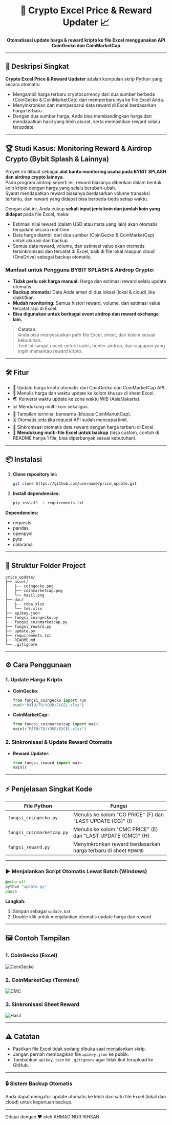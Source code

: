 
<h1 align="center">🚀 Crypto Excel Price & Reward Updater 📈</h1>
<p align="center">
  <b>Otomatisasi update harga & reward kripto ke file Excel menggunakan API CoinGecko dan CoinMarketCap</b>
</p>

---

## 🚀 Deskripsi Singkat

**Crypto Excel Price & Reward Updater** adalah kumpulan skrip Python yang secara otomatis:
- Mengambil harga terbaru cryptocurrency dari dua sumber berbeda (CoinGecko & CoinMarketCap) dan memperbaruinya ke file Excel Anda.
- Menyinkronkan dan memperbarui data reward di Excel berdasarkan harga terbaru.
- Dengan dua sumber harga, Anda bisa membandingkan harga dan mendapatkan hasil yang lebih akurat, serta memastikan reward selalu terupdate.

---

## 🏆 Studi Kasus: Monitoring Reward & Airdrop Crypto (Bybit Splash & Lainnya)

Proyek ini dibuat sebagai **alat bantu monitoring usaha pada BYBIT SPLASH dan airdrop crypto lainnya**.  
Pada program airdrop seperti ini, reward biasanya diberikan dalam bentuk koin kripto dengan harga yang selalu berubah-ubah.  
Syarat mendapatkan reward biasanya berdasarkan volume transaksi tertentu, dan reward yang didapat bisa berbeda-beda setiap waktu.

Dengan alat ini, Anda cukup **sekali input jenis koin dan jumlah koin yang didapat** pada file Excel, maka:
- Estimasi nilai reward (dalam USD atau mata uang lain) akan otomatis terupdate secara real-time.
- Data harga diambil dari dua sumber (CoinGecko & CoinMarketCap) untuk akurasi dan backup.
- Semua data reward, volume, dan estimasi value akan otomatis tersinkronisasi dan tercatat di Excel, baik di file lokal maupun cloud (OneDrive) sebagai backup otomatis.

### Manfaat untuk Pengguna BYBIT SPLASH & Airdrop Crypto:
- **Tidak perlu cek harga manual:** Harga dan estimasi reward selalu update otomatis.
- **Backup otomatis:** Data Anda aman di dua lokasi (lokal & cloud) jika diaktifkan.
- **Mudah monitoring:** Semua histori reward, volume, dan estimasi value tercatat rapi di Excel.
- **Bisa digunakan untuk berbagai event airdrop dan reward exchange lain.**

> **Catatan:**  
> Anda bisa menyesuaikan path file Excel, sheet, dan kolom sesuai kebutuhan.  
> Tool ini sangat cocok untuk trader, hunter airdrop, dan siapapun yang ingin memantau reward kripto.

---

## 🛠️ Fitur

- 🔄 Update harga kripto otomatis dari CoinGecko dan CoinMarketCap API.
- 📝 Menulis harga dan waktu update ke kolom khusus di sheet Excel.
- 🌏 Konversi waktu update ke zona waktu WIB (Asia/Jakarta).
- 📊 Mendukung multi-koin sekaligus.
- 🎨 Tampilan terminal berwarna (khusus CoinMarketCap).
- ⏳ Otomatis jeda jika request API sudah mencapai limit.
- 🔗 Sinkronisasi otomatis data reward dengan harga terbaru di Excel.
- 📁 **Mendukung multi-file Excel untuk backup** (bisa custom, contoh di README hanya 1 file, bisa diperbanyak sesuai kebutuhan).

---

## 📦 Instalasi

1. **Clone repository ini:**
    ```bash
    git clone https://github.com/username/price_update.git
    ```
2. **Install dependencies:**
    ```bash
    pip install -r requirements.txt
    ```

**Dependencies:**
- requests
- pandas
- openpyxl
- pytz
- colorama

---

## 📂 Struktur Folder Project

```
price_update/
├── asset/
│   ├── coingecko.png
│   ├── coinmarketcap.png
│   └── hasil.png
├── doc/
│   ├── coba.xlsx
│   └── tes.xlsx
├── apikey.json
├── fungsi_coingecko.py
├── fungsi_coinmarketcap.py
├── fungsi_reward.py
├── update.py
├── requirements.txt
├── README.md
└── .gitignore
```

---

## ⚙️ Cara Penggunaan

### 1. Update Harga Kripto

- **CoinGecko:**
    ```python
    from fungsi_coingecko import run
    run(r"PATH/TO/YOUR/EXCEL.xlsx")
    ```

- **CoinMarketCap:**
    ```python
    from fungsi_coinmarketcap import main
    main(r"PATH/TO/YOUR/EXCEL.xlsx")
    ```

### 2. Sinkronisasi & Update Reward Otomatis

- **Reward Updater:**
    ```python
    from fungsi_reward import main
    main()
    ```

---

## ⚡ Penjelasan Singkat Kode

| File Python              | Fungsi                                                                 |
|--------------------------|------------------------------------------------------------------------|
| `fungsi_coingecko.py`    | Menulis ke kolom "CG PRICE" (F) dan "LAST UPDATE (CG)" (I)             |
| `fungsi_coinmarketcap.py`| Menulis ke kolom "CMC PRICE" (E) dan "LAST UPDATE (CMC)" (H)           |
| `fungsi_reward.py`       | Menyinkronkan reward berdasarkan harga terbaru di sheet `REWARD`       |

---

### ▶️ Menjalankan Script Otomatis Lewat Batch (Windows)

```bat
@echo off
python "update.py"
pause
```

**Langkah:**
1. Simpan sebagai `update.bat`
2. Double klik untuk menjalankan otomatis update harga dan reward

---

## 🖼️ Contoh Tampilan

### 1. CoinGecko (Excel)
![CoinGecko](asset/coingecko.png)

### 2. CoinMarketCap (Terminal)
![CMC](asset/coinmarketcap.png)

### 3. Sinkronisasi Sheet Reward
![Hasil](asset/hasil.png)


---

## ⚠️ Catatan

- Pastikan file Excel tidak sedang dibuka saat menjalankan skrip.
- Jangan pernah membagikan file `apikey.json` ke publik.
- Tambahkan `apikey.json` ke `.gitignore` agar tidak ikut terupload ke GitHub.

---

### 🔒 Sistem Backup Otomatis

Anda dapat mengatur update otomatis ke lebih dari satu file Excel (lokal dan cloud) untuk keperluan backup.

---

Dibuat dengan ❤️ oleh AHMAD NUR IKHSAN
